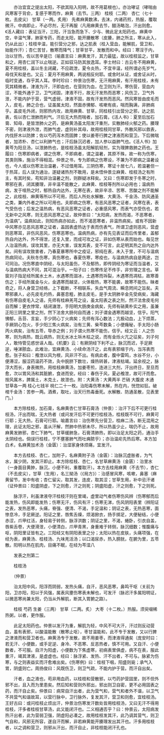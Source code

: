 <!-- { "loadSidebar": true } -->
　　亦治宜宜之提出太阳，不欲其陷入阳明，故不用葛根也）。亦治哮证（哮喘由风寒客于背俞，复感于寒而作，麻黄（去节。三两） 桂枝（二两） 杏仁（七十枚。去皮尖） 甘草（一两。炙用） 先煮麻黄数沸，去沫，内诸药煎，热服，覆取微汗。中病即止，不必尽剂，无汗再服（凡用麻黄去节，醋汤略泡，汗出则愈。《活人藏曰：表证当汗，三阳，汗当急而急下、少与、微此足太阳药也。麻黄中空，辛温气薄，肺家专药，而走太阳，能开腠散寒（皮腠，肺之所主，寒从此入，仍从此出）；桂枝辛温，能引营分之邪，达之肌表（桂入营血，能解肌，营卫和，始能作汗）；杏仁苦甘，散寒而降气；甘草甘平，发散而和中。经曰：寒淫于内，治以甘热，佐以苦辛是已（喻嘉言曰：麻黄发汗，其力最猛，故以桂枝监之，甘草和之，用杏仁润下以止喘逆。正如驭马防其放逸耳。李士材曰：古云冬不用麻黄，夏不用桂枝，盖以冬主闭藏，不应疏泄，夏令炎热，不宜辛温，经所谓必先岁气，毋伐天和是也。又云：夏月不用麻黄，两说相反何耶。或舍时从证，或舍证从时，临时变通，存乎其人耳。李时珍曰：仲景治伤寒，无汗用麻黄，有汗用桂枝，未有究其精微者。津液为汗，汗即血也，在营则为血，在卫则为汗。寒伤营，营血内涩，不能外通于卫，卫气闭固，津液不行，故无汗发热而恶寒；风伤卫，卫气外泄，不能内护于营，营气虚弱，津液不固，故有汗发热而恶风。然风寒皆由皮毛而入，皮毛，肺之合也，证虽属太阳，然面赤怫郁、咳嗽有痰，喘而胸满，非肺病乎。盖皮毛外闭，则邪热内攻，故用麻黄、甘草，同桂枝引出营分之邪，达之肌表，佐以杏仁泄肺而利气。汗后无大热而喘者，加石膏。《活人书》：夏至后加石膏、知母，是皆泄肺火之药，是麻黄汤虽太阳发汗重剂，实散肺经火郁之药。腠理不密，则津液外泄，而肺气虚，虚则补其母，故用桂枝同甘草，外散风邪以救表，内伐肝木以防脾；佐以芍药泻木而固脾；使以姜枣行脾之津液而和营卫。下后微喘者，加浓朴、杏仁以利肺气也；汗后脉沉迟者，加人参以益肺气也。《活人书》加黄芩为阳旦汤，以泄肺热也，是桂枝汤虽太阳解肌轻剂，实为理脾救肺之药也。王履曰：伤寒即病者，谓之伤寒，不即病者，谓之温暑，其原不殊，故一称为伤寒，其类则殊，施治不得相混。仲景之书，专为即病之伤寒设，不兼为不即病之温暑设也，今人或以伤寒法治温暑，不过借用耳。三阴伤寒，寒证十居七八，若温暑但一于热耳，后人误为通治，遂疑诸热剂不敢用，是未悟仲景立麻黄、桂枝汤之有所主，有其时矣，苟知非治温暑之剂，则群疑冰释矣。又曰：伤寒即发于冬寒之时，寒邪在表，闭其腠理，非辛温不能散之，此麻黄、桂枝等剂所以必用也；温病热病，发于喧热之时，郁热自内达外，无寒在表，故非辛凉、苦寒、苦酸之剂不能解之，此桂枝、麻黄等所以不可用，而后人所处水解散、大黄汤、千金汤、防风通圣之类，兼内外者之所以可用也。夫即病之伤寒，有恶风恶寒之证者，风寒在表，表气受伤也；后发之温热病，有恶风恶寒之证者，必重感风寒，而表气亦受伤也，若无新中之风寒，则无恶风恶寒之证，故仲景曰：“太阳病，发热而渴，不恶寒者，为温病”。温病如此，则知热病亦如此，而不渴恶寒者，非温热病矣。或有不因新中风寒亦见恶风恶寒之证者，盖因表虚热达于表而伤表气，所谓卫虚则恶风，营虚则恶寒耳，非伤风恶风，伤寒恶寒也。温病热病，亦有先见表证而后传里者，盖郁热自内达外，外不得泄，还复入里，而成可攻之证，非如伤寒从表而始也。每见世人治温热病，误攻其里，亦无大害，误发其表，变不可言，此足明其热之自内达外矣。间有误攻致害者，乃春夏暴寒所中之疫证，邪纯在表，未入于里，不可与温病热病同论。夫秋冬伤寒，真伤寒也，春夏伤寒，寒疫也，与温病热病自是两途，岂可同治。况伤寒直中阴经，与太阳虽伤，不及郁热，即传阴经为寒证而当温者，又与温病热病大不同，其可混治乎。一阳子曰：伤寒传足不传手，非穷理之言也。草窗刘子指足经所属水土木，水遇寒而涸冰，土遇寒而坼裂，木遇寒而凋枯，故寒善伤之；手经所属金与火，金遇寒而越坚，火体极热，寒不能袭，故寒不能伤。昧者奇之，将人身营卫经络，上下截断，不相联系，失血气周流、瞬息罔间之旨矣。夫寒邪袭人，必先皮毛灼热，鼻塞息粗，肺主皮毛，是手太阴肺辛金先受病矣，海藏有伤寒自皮毛入之语，先师有桂麻羌芎之设，虽太阳表之表之剂，然汗法舍皮毛何自而解；更衣悖常，结闭溏泄，手阳明大肠庚金病矣，先师有硝黄朴实之用，虽兼正阳三阴里之里之剂，然下法舍大肠何自而通；刘子谓金遇寒而越坚，信乎。阳气怫郁，舌苔、言妄，手少阴心丁火病矣；先师有泻心数法；亢极动血，上下烦蒸，手厥阴心包火，手少阳三焦火病矣，治有三黄、柴芩数条；小便癃秘，手太阳小肠丙火病矣，治有五苓，导赤之例；刘子谓火热寒不能伤，信乎。经又云：人之伤寒，则为病热，既云病热，则无水冰土坼木枯之说，而有金烁火亢之征矣，刘子何人，敢恃管见惑世诬人哉。《机要》云：有厥阴经下利不止，脉沉而迟，手足厥逆，唾涕脓血，此难治，宜麻黄汤、小续命汤汗之，此有表邪缩于内，当泻表而愈。张子和曰：飧泄以风为根，风非汗不出。有病此者，腹中雷鸣，水谷不分，小便滞涩，服涩药温药不效，灸中脘脐下数壮，燥热转甚，津液枯竭。延余视之，脉浮大而长，身表微热，用桂枝麻黄汤，加姜枣煎，连进三大剂，汗出终日，至旦而愈，次以胃风汤和其脏腑，食进而安。经曰：春伤于风，夏必飧泄，故可汗而愈。按风属木，脾属土，木克土，故泄也。附：大黄汤：大黄两半 芒硝 大腹皮 木通 甘草各一两 桂心七钱半 桃仁二十一枚。治阳毒伤寒未解，热在内，恍惚如狂。破棺千金汤：苦参一两。酒煮，取吐，治天行热毒垂死。水解散、防通圣散，见表里门。）

　　本方除桂枝，加石膏，名麻黄杏仁甘草石膏汤（仲景）：治汗下后不可更行桂枝汤，汗出而喘，无大热者（或问发汗后不可更行桂枝汤，桂枝既不可行，麻黄可行耶；无大热，石膏可行耶。喻嘉言曰：治伤寒先分营卫，桂麻二汤，断无混用之理，此证太阳之邪，虽从汗解，然肺中热邪未尽，所以热虽少止，喘仍不止，故用麻黄发肺邪，杏仁下肺气，甘草缓肺急，石膏清肺热，即以治足太阳之药，通治手太阴经也。倘误行桂枝，宁不壅塞肺气而吐痈脓乎）；亦治温疟先热后寒。本方加白术，名麻黄加术汤（金匮）：治湿家身体烦痛，宜发汗。

　　本方去桂枝、杏仁，加附子，名麻黄附子汤（金匮）：治脉沉虚胀者，为气水，属少阴，发其汗即止。本方除桂枝、杏仁，名甘草麻黄汤（金匮）：治里水（一身面目黄肿，脉沉，小便不利，重覆取汗）。本方去桂用麻黄（不去节），杏仁（不去皮尖），甘草（生用），名三拗汤（《局方》）：治感冒风寒，咳嗽，鼻塞（麻黄留节，发中有收；杏仁留尖，取其发，连皮，取其涩；甘草生用，补中忌汗诸（证仲景曰：阳盛阴虚，下之则愈，汗之则死；阴盛阳虚，汗之则愈，下之则死。

　　脉浮汗，利虽津液夺汗桂枝汗则在里竭，虚里动气者伤寒伤风辨（伤寒郁而后能发热，伤风即能发热；伤寒无汗，伤风有汗；伤寒无涕，伤风阴阳表里（辨阳证之表，发热恶寒，头痛，脊强、便清、不渴，手足温和；阴证之表，无热恶寒，面惨息冷，手足厥逆。阳证之里，唇焦舌燥，烦渴掀衣，扬手掷足，大便秘结，小便赤涩，爪甲红活，身轻易于转侧，脉浮洪数；阴证之里，不渴，蜷卧，引衣自盖，唇紫舌卷，大便滑泄，小便清白，爪甲青黑，身重难于转侧，脉沉细数；惟腹痛与呕，阴阳里证皆有之。三阳经又有阴阳表里之分；太阳以热在皮肤，头痛项强，在经为表，麻黄汤、桂枝汤、九味羌活汤；以口渴尿赤，热入膀胱，在腑为里，五苓散。阳明以热在肌肉，目痛不眠，在经为芩湿八

　　发表之剂第二

　　桂枝汤

　　（仲景）

　　治太阳中风，阳浮而阴弱，发热头痛，自汗，恶风恶寒，鼻鸣干呕（关前为阳，卫亦阳，阳以于风强，属表风壅伤寒表未解也，可发汗（脉迟汗多属阳明证，以微恶寒尚兼太阳，仍当从外解肌，断其入胃腑之路）。

　　桂枝 芍药 生姜（三两） 甘草（二两。炙） 大枣（十二枚。）热服。须臾啜稀热粥，以者，更作服。

　　此足太阳药也。仲景以发汗为重，解肌为轻，中风不可大汗，汗过则反动营血，虽有表邪，以酸温能散（散寒止呕），枣甘温能和，此不专于发散，又以行脾之津液而和营卫者也。麻黄汤专于发散，故不用姜枣，而津液得通矣（庞安时曰：若无汗、小便数，或手足逆、身冷、不恶寒、反恶热者，慎不可用。又自汗、小便数者，不可服。自汗为阳虚，小便数为下焦虚寒，初病表里俱虚，病不在表，服此重汗，竭其津液，是虚虚也。经曰：脉浮紧、发热、汗不出者，不可与。脉紧为伤寒，与之则表益实而汗愈难出矣。《伤寒例》曰：桂枝下咽，阳盛则毙；承气入胃，阴盛则亡。周扬俊曰：风既伤卫，则卫气疏，不能内护于营。而汗自出矣。

　　汗者，血之液也，苟非用血药，以桂枝和营散邪，以芍药护营固里，则不但外邪不出，且入而为里患矣。然后知和营则外邪出，邪出则卫自密，更不必用固表之药，而汗自止矣。仲景曰：病常自汗出者，此为营气和，营气和者外不谐，以卫气不共营气和谐故耳，以营行脉中，卫行脉外，复发其汗，营卫和则愈，宜桂枝汤。王好古曰：或问桂枝止烦出汗，仲景治伤寒发汗数处皆用桂枝汤，又曰无汗不得用桂枝，汗多者桂枝甘草汤，此又能闭汗也。二义相通否乎？曰：仲景云，太阳病发热汗出者，此为营弱卫强，阴虚阳必凑之，故用桂枝发其汗，此乃调其营气，则卫气自和，风邪无所容，遂自汗而解，非若麻黄能开腠理发出其汗也。汗多用桂枝者，以之调和营卫，则邪从汗出，而汗自止，非桂枝能闭汗孔也。

